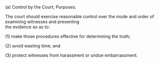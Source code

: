 (a) Control by the Court; Purposes. 

The court should exercise reasonable control over the mode and order of examining witnesses and presenting  
the evidence so as to:  

(1) make those procedures effective for determining the truth;  

(2) avoid wasting time; and  

(3) protect witnesses from harassment or undue embarrassment.